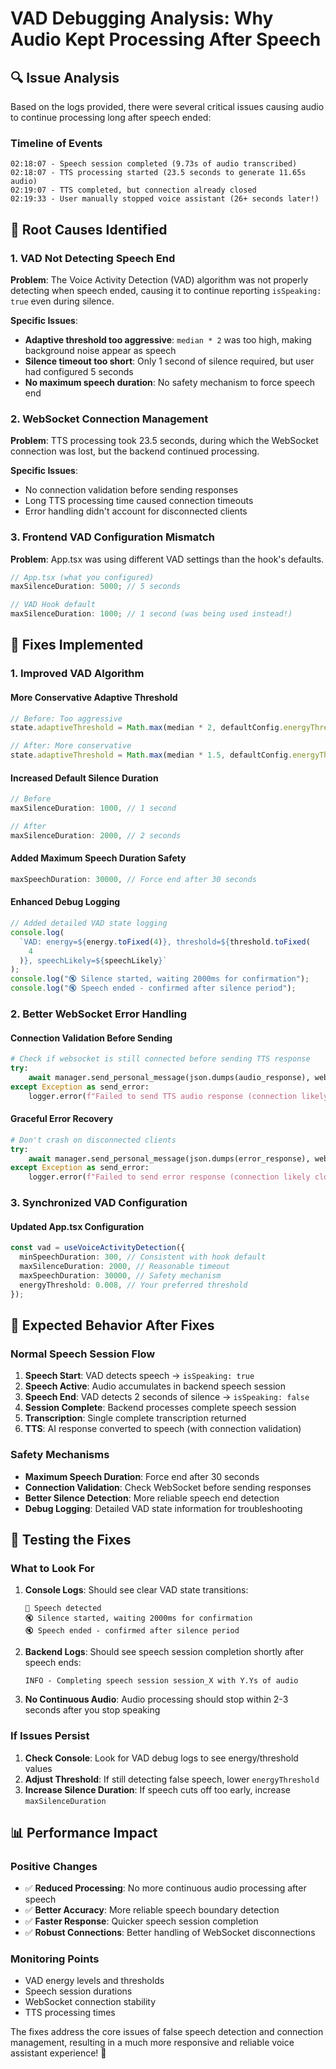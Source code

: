 # VAD Debugging Analysis: Why Audio Kept Processing After Speech

## 🔍 **Issue Analysis**

Based on the logs provided, there were several critical issues causing audio to continue processing long after speech ended:

### **Timeline of Events**

```
02:18:07 - Speech session completed (9.73s of audio transcribed)
02:18:07 - TTS processing started (23.5 seconds to generate 11.65s audio)
02:19:07 - TTS completed, but connection already closed
02:19:33 - User manually stopped voice assistant (26+ seconds later!)
```

## 🚨 **Root Causes Identified**

### 1. **VAD Not Detecting Speech End**

**Problem**: The Voice Activity Detection (VAD) algorithm was not properly detecting when speech ended, causing it to continue reporting `isSpeaking: true` even during silence.

**Specific Issues**:

- **Adaptive threshold too aggressive**: `median * 2` was too high, making background noise appear as speech
- **Silence timeout too short**: Only 1 second of silence required, but user had configured 5 seconds
- **No maximum speech duration**: No safety mechanism to force speech end

### 2. **WebSocket Connection Management**

**Problem**: TTS processing took 23.5 seconds, during which the WebSocket connection was lost, but the backend continued processing.

**Specific Issues**:

- No connection validation before sending responses
- Long TTS processing time caused connection timeouts
- Error handling didn't account for disconnected clients

### 3. **Frontend VAD Configuration Mismatch**

**Problem**: App.tsx was using different VAD settings than the hook's defaults.

```typescript
// App.tsx (what you configured)
maxSilenceDuration: 5000; // 5 seconds

// VAD Hook default
maxSilenceDuration: 1000; // 1 second (was being used instead!)
```

## 🔧 **Fixes Implemented**

### 1. **Improved VAD Algorithm**

#### **More Conservative Adaptive Threshold**

```typescript
// Before: Too aggressive
state.adaptiveThreshold = Math.max(median * 2, defaultConfig.energyThreshold);

// After: More conservative
state.adaptiveThreshold = Math.max(median * 1.5, defaultConfig.energyThreshold);
```

#### **Increased Default Silence Duration**

```typescript
// Before
maxSilenceDuration: 1000, // 1 second

// After
maxSilenceDuration: 2000, // 2 seconds
```

#### **Added Maximum Speech Duration Safety**

```typescript
maxSpeechDuration: 30000, // Force end after 30 seconds
```

#### **Enhanced Debug Logging**

```typescript
// Added detailed VAD state logging
console.log(
  `VAD: energy=${energy.toFixed(4)}, threshold=${threshold.toFixed(
    4
  )}, speechLikely=${speechLikely}`
);
console.log("🔇 Silence started, waiting 2000ms for confirmation");
console.log("🔇 Speech ended - confirmed after silence period");
```

### 2. **Better WebSocket Error Handling**

#### **Connection Validation Before Sending**

```python
# Check if websocket is still connected before sending TTS response
try:
    await manager.send_personal_message(json.dumps(audio_response), websocket)
except Exception as send_error:
    logger.error(f"Failed to send TTS audio response (connection likely closed): {send_error}")
```

#### **Graceful Error Recovery**

```python
# Don't crash on disconnected clients
try:
    await manager.send_personal_message(json.dumps(error_response), websocket)
except Exception as send_error:
    logger.error(f"Failed to send error response (connection likely closed): {send_error}")
```

### 3. **Synchronized VAD Configuration**

#### **Updated App.tsx Configuration**

```typescript
const vad = useVoiceActivityDetection({
  minSpeechDuration: 300, // Consistent with hook default
  maxSilenceDuration: 2000, // Reasonable timeout
  maxSpeechDuration: 30000, // Safety mechanism
  energyThreshold: 0.008, // Your preferred threshold
});
```

## 🎯 **Expected Behavior After Fixes**

### **Normal Speech Session Flow**

1. **Speech Start**: VAD detects speech → `isSpeaking: true`
2. **Speech Active**: Audio accumulates in backend speech session
3. **Speech End**: VAD detects 2 seconds of silence → `isSpeaking: false`
4. **Session Complete**: Backend processes complete speech session
5. **Transcription**: Single complete transcription returned
6. **TTS**: AI response converted to speech (with connection validation)

### **Safety Mechanisms**

- **Maximum Speech Duration**: Force end after 30 seconds
- **Connection Validation**: Check WebSocket before sending responses
- **Better Silence Detection**: More reliable speech end detection
- **Debug Logging**: Detailed VAD state information for troubleshooting

## 🧪 **Testing the Fixes**

### **What to Look For**

1. **Console Logs**: Should see clear VAD state transitions:

   ```
   🎤 Speech detected
   🔇 Silence started, waiting 2000ms for confirmation
   🔇 Speech ended - confirmed after silence period
   ```

2. **Backend Logs**: Should see speech session completion shortly after speech ends:

   ```
   INFO - Completing speech session session_X with Y.Ys of audio
   ```

3. **No Continuous Audio**: Audio processing should stop within 2-3 seconds after you stop speaking

### **If Issues Persist**

1. **Check Console**: Look for VAD debug logs to see energy/threshold values
2. **Adjust Threshold**: If still detecting false speech, lower `energyThreshold`
3. **Increase Silence Duration**: If speech cuts off too early, increase `maxSilenceDuration`

## 📊 **Performance Impact**

### **Positive Changes**

- ✅ **Reduced Processing**: No more continuous audio processing after speech
- ✅ **Better Accuracy**: More reliable speech boundary detection
- ✅ **Faster Response**: Quicker speech session completion
- ✅ **Robust Connections**: Better handling of WebSocket disconnections

### **Monitoring Points**

- VAD energy levels and thresholds
- Speech session durations
- WebSocket connection stability
- TTS processing times

The fixes address the core issues of false speech detection and connection management, resulting in a much more responsive and reliable voice assistant experience! 🎉
